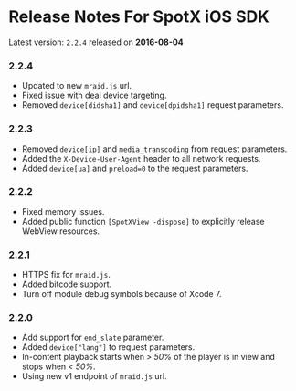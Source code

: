 # Release Notes For SpotX iOS SDK

Latest version: `2.2.4` released on **2016-08-04**

### 2.2.4
* Updated to new `mraid.js` url.
* Fixed issue with deal device targeting.
* Removed `device[didsha1]` and `device[dpidsha1]` request parameters.

### 2.2.3
* Removed `device[ip]` and `media_transcoding` from request parameters.
* Added the `X-Device-User-Agent` header to all network requests.
* Added `device[ua]` and `preload=0` to the request parameters.

### 2.2.2
* Fixed memory issues.
* Added public function `[SpotXView -dispose]` to explicitly release WebView resources.

### 2.2.1
* HTTPS fix for `mraid.js`.
* Added bitcode support.
* Turn off module debug symbols because of Xcode 7.

### 2.2.0
* Add support for `end_slate` parameter.
* Added `device["lang"]` to request parameters.
* In-content playback starts when _> 50%_ of the player is in view and stops when _< 50%_.
* Using new v1 endpoint of `mraid.js` url.
